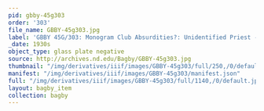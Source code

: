```yaml
---
pid: gbby-45g303
order: '303'
file_name: GBBY-45g303.jpg
label: 'GBBY 45G/303: Monogram Club Absurdities?: Unidentified Priest - c1930s'
_date: 1930s
object_type: glass plate negative
source: http://archives.nd.edu/Bagby/GBBY-45g303.jpg
thumbnail: "/img/derivatives/iiif/images/GBBY-45g303/full/250,/0/default.jpg"
manifest: "/img/derivatives/iiif/images/GBBY-45g303/manifest.json"
full: "/img/derivatives/iiif/images/GBBY-45g303/full/1140,/0/default.jpg"
layout: bagby_item
collection: bagby
---
```

